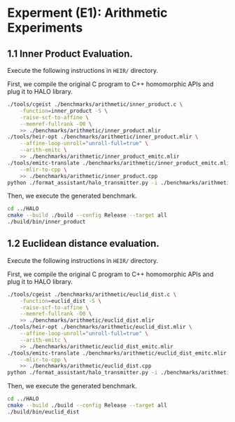 <!-- # HEIR Experiment Evaluation -->
# Experment (E1): Arithmetic Experiments
## 1.1 Inner Product Evaluation.
Execute the following instructions in ``HEIR/`` directory.

First, we compile the original C program to C++ homomorphic APIs and plug it to HALO library.
```sh
./tools/cgeist ./benchmarks/arithmetic/inner_product.c \
    -function=inner_product -S \
    -raise-scf-to-affine \
    --memref-fullrank -O0 \
    >> ./benchmarks/arithmetic/inner_product.mlir
./tools/heir-opt ./benchmarks/arithmetic/inner_product.mlir \
    --affine-loop-unroll="unroll-full=true" \
    --arith-emitc \
    >> ./benchmarks/arithmetic/inner_product_emitc.mlir
./tools/emitc-translate ./benchmarks/arithmetic/inner_product_emitc.mlir \
    --mlir-to-cpp \
    >> ./benchmarks/arithmetic/inner_product.cpp
python ./format_assistant/halo_transmitter.py -i ./benchmarks/arithmetic/inner_product.cpp -o ../HALO/ndss_experiment/inner_product.cpp
```
Then, we execute the generated benchmark.
```sh
cd ../HALO
cmake --build ./build --config Release --target all
./build/bin/inner_product
```

## 1.2 Euclidean distance evaluation. 
Execute the following instructions in ``HEIR/`` directory.

First, we compile the original C program to C++ homomorphic APIs and plug it to HALO library.
```sh
./tools/cgeist ./benchmarks/arithmetic/euclid_dist.c \
    -function=euclid_dist -S \
    -raise-scf-to-affine \
    --memref-fullrank -O0 \
    >> ./benchmarks/arithmetic/euclid_dist.mlir
./tools/heir-opt ./benchmarks/arithmetic/euclid_dist.mlir \
    --affine-loop-unroll="unroll-full=true" \
    --arith-emitc \
    >> ./benchmarks/arithmetic/euclid_dist_emitc.mlir
./tools/emitc-translate ./benchmarks/arithmetic/euclid_dist_emitc.mlir \
    --mlir-to-cpp \
    >> ./benchmarks/arithmetic/euclid_dist.cpp
python ./format_assistant/halo_transmitter.py -i ./benchmarks/arithmetic/euclid_dist.cpp -o ../HALO/ndss_experiment/euclid_dist.cpp
```
Then, we execute the generated benchmark.
```sh
cd ../HALO
cmake --build ./build --config Release --target all
./build/bin/euclid_dist
```